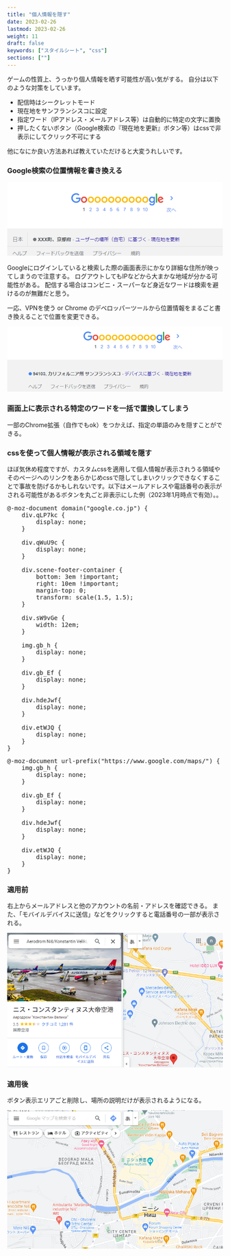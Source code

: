 ```yaml
---
title: "個人情報を隠す"
date: 2023-02-26
lastmod: 2023-02-26
weight: 11
draft: false
keywords: ["スタイルシート", "css"]
sections: [""]
---
```


ゲームの性質上、うっかり個人情報を晒す可能性が高い気がする。
自分は以下のような対策をしています。

- 配信時はシークレットモード
- 現在地をサンフランシスコに設定
- 指定ワード（IPアドレス・メールアドレス等）は自動的に特定の文字に置換
- 押したくないボタン（Google検索の『現在地を更新』ボタン等）はcssで非表示にしてクリック不可にする

他になにか良い方法あれば教えていただけると大変うれしいです。

<h3 class="no-blur">Google検索の位置情報を書き換える</h3>
<img src="2023-03-21-16-59-28.png" />

Googleにログインしていると検索した際の画面表示にかなり詳細な住所が映ってしまうので注意する。
ログアウトしてもIPなどから大まかな地域が分かる可能性がある。
配信する場合はコンビニ・スーパーなど身近なワードは検索を避けるのが無難だと思う。

一応、VPNを使う or Chrome のデベロッパーツールから位置情報をまるごと書き換えることで位置を変更できる。

<img src="2023-03-21-17-01-06.png" />

<h3 class="no-blur">画面上に表示される特定のワードを一括で置換してしまう</h3>
一部のChrome拡張（自作でもok）をつかえば、指定の単語のみを隠すことができる。


<h3 class="no-blur">cssを使って個人情報が表示される領域を隠す</h3>

ほぼ気休め程度ですが、カスタムcssを適用して個人情報が表示されうる領域やそのページへのリンクをあらかじめcssで隠してしまいクリックできなくすることで事故を防げるかもしれないです。以下はメールアドレスや電話番号の表示がされる可能性があるボタンを丸ごと非表示にした例（2023年1月時点で有効）。。

<pre>
@-moz-document domain("google.co.jp") {
    div.qLP7kc {
        display: none;
    }
    
    div.qWuU9c {
        display: none;
    }
    
    div.scene-footer-container {
        bottom: 3em !important;
        right: 10em !important;
        margin-top: 0;
        transform: scale(1.5, 1.5);
    }
    
    div.sW9vGe {
        width: 12em;
    }
    
    img.gb_h {
        display: none;
    }
    
    div.gb_Ef {
        display: none;
    }
    
    div.hdeJwf{
        display: none;
    }
    
    div.etWJQ {
        display: none;
    }
}
</pre>

<pre>
@-moz-document url-prefix("https://www.google.com/maps/") {
    img.gb_h {
        display: none;
    }
    
    div.gb_Ef {
        display: none;
    }
    
    div.hdeJwf{
        display: none;
    }
    
    div.etWJQ {
        display: none;
    }
}
</pre>


<h3 class="no-blur">適用前</h3>
右上からメールアドレスと他のアカウントの名前・アドレスを確認できる。
また、「モバイルデバイスに送信」などをクリックすると電話番号の一部が表示される。

![](2023-03-02-12-19-13.png)

<h3 class="no-blur">適用後</h3>
ボタン表示エリアごと削除し、場所の説明だけが表示されるようになる。

![](2023-03-02-12-16-43.png)